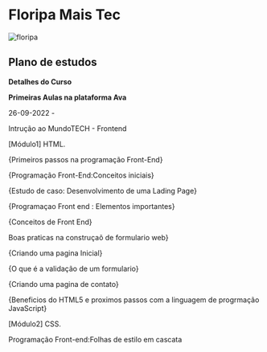 # Floripa Mais Tec


![floripa](https://user-images.githubusercontent.com/98188325/194968753-433fe58c-31d8-4707-908d-9d9276914782.jpg)

## Plano de estudos

**Detalhes do Curso**

**Primeiras Aulas na plataforma Ava**

26-09-2022 -

Intrução ao MundoTECH - Frontend

[Módulo1] HTML.

{Primeiros passos na programação Front-End}

{Programação Front-End:Conceitos iniciais}

{Estudo de caso: Desenvolvimento de uma Lading Page}

{Programaçao Front end : Elementos importantes}

{Conceitos de Front End}

Boas praticas na construçaõ de formulario web}

{Criando uma pagina Inicial}

{O que é a validação de um formulario}

{Criando uma pagina de contato}

{Beneficios do HTML5 e proximos passos com a linguagem de progrmação JavaScript}

[Módulo2] CSS.

Programação Front-end:Folhas de estilo em cascata


